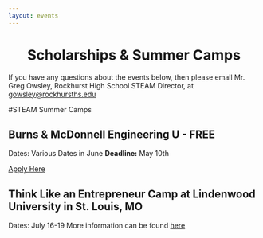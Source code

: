 ```yaml
---
layout: events
---
```


# <center>Scholarships & Summer Camps</center>

If you have any questions about the events below, then please email Mr. Greg Owsley, Rockhurst High School STEAM Director, at gowsley@rockhursths.edu  


#STEAM Summer Camps

## Burns & McDonnell Engineering U - FREE
Dates: Various Dates in June
<b>Deadline:</b> May 10th

[Apply Here](https://info.burnsmcd.com/engineeringu?utm_campaign=BMCD_K12-STEM&utm_medium=handout%20card&utm_source=OPR_EngineeringU_10730%20vanity)

## Think Like an Entrepreneur Camp at Lindenwood University in St. Louis, MO
Dates: July 16-19
More information can be found [here](https://fee.org/lindenwood)



